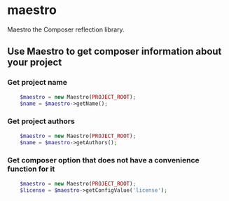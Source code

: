 # maestro
Maestro the Composer reflection library.

## Use Maestro to get composer information about your project

### Get project name
```php
    $maestro = new Maestro(PROJECT_ROOT);
    $name = $maestro->getName();
```

### Get project authors 
```php
    $maestro = new Maestro(PROJECT_ROOT);
    $name = $maestro->getAuthors();
```

### Get composer option that does not have a convenience function for it 
```php
    $maestro = new Maestro(PROJECT_ROOT);
    $license = $maestro->getConfigValue('license');
```
